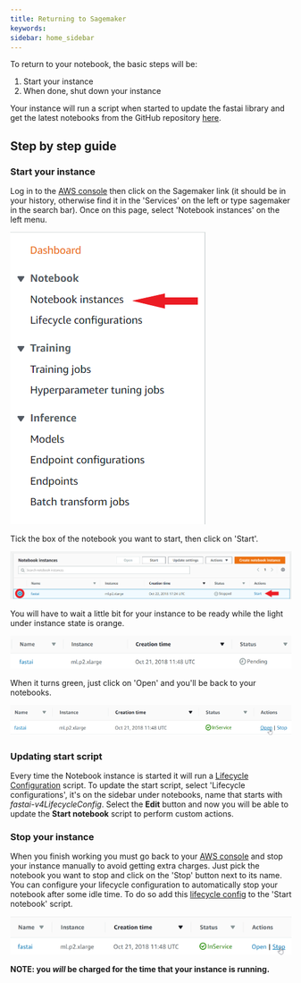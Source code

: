 ```yaml
---
title: Returning to Sagemaker
keywords: 
sidebar: home_sidebar
---
```


To return to your notebook, the basic steps will be:

1. Start your instance
1. When done, shut down your instance

Your instance will run a script when started to update the fastai library and get the latest notebooks from the GitHub repository [here](https://github.com/fastai/course-v4).

## Step by step guide

### Start your instance

Log in to the [AWS console](https://aws.amazon.com/console/) then click on the Sagemaker link (it should be in your history, otherwise find it in the 'Services' on the left or type sagemaker in the search bar). Once on this page, select 'Notebook instances' on the left menu.

<img alt="" src="/docs/images/sagemaker/notebooks.png" class="screenshot">

Tick the box of the notebook you want to start, then click on 'Start'.

<img alt="" src="/docs/images/sagemaker/start.png" class="screenshot">


You will have to wait a little bit for your instance to be ready while the light under instance state is orange.

<img alt="pending" src="/docs/images/sagemaker/16.png" class="screenshot">

When it turns green, just click on 'Open' and you'll be back to your notebooks.

<img alt="ready" src="/docs/images/sagemaker/17.png" class="screenshot">

### Updating start script
Every time the Notebook instance is started it will run a [Lifecycle Configuration](https://aws.amazon.com/blogs/machine-learning/customize-your-amazon-sagemaker-notebook-instances-with-lifecycle-configurations-and-the-option-to-disable-internet-access/) script. To update the start script, select 'Lifecycle configurations', it's on the sidebar under notebooks, name that starts with *fastai-v4LifecycleConfig*. Select the **Edit** button and now you will be able to update the **Start notebook** script to perform custom actions.

### Stop your instance
When you finish working you must go back to your [AWS console](https://us-west-2.console.aws.amazon.com/sagemaker) and stop your instance manually to avoid getting extra charges. Just pick the notebook you want to stop and click on the 'Stop' button next to its name. You can configure your lifecycle configuration to automatically stop your notebook after some idle time. To do so add this [lifecycle config](https://github.com/aws-samples/amazon-sagemaker-notebook-instance-lifecycle-config-samples/blob/master/scripts/auto-stop-idle/on-start.sh) to the 'Start notebook' script.

<img alt="stop" src="/docs/images/sagemaker/23.png" class="screenshot">

 **NOTE: you *will* be charged for the time that your instance is running.**
